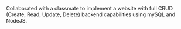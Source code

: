 Collaborated with a classmate to implement a website with full CRUD (Create, Read, Update, Delete) backend capabilities using mySQL and NodeJS.
